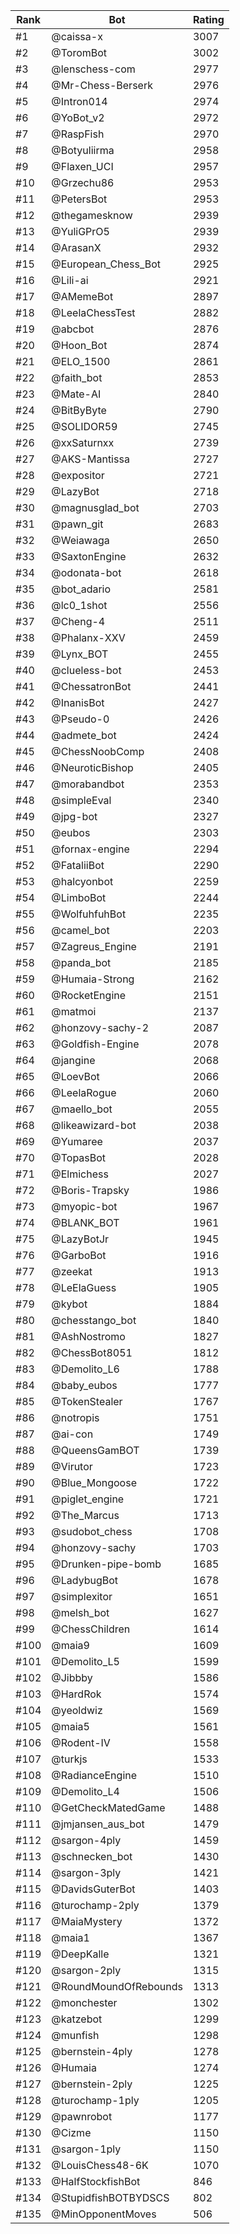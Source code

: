 Rank|Bot|Rating
---|---|---
#1|@caissa-x|3007
#2|@ToromBot|3002
#3|@lenschess-com|2977
#4|@Mr-Chess-Berserk|2976
#5|@Intron014|2974
#6|@YoBot_v2|2972
#7|@RaspFish|2970
#8|@Botyuliirma|2958
#9|@Flaxen_UCI|2957
#10|@Grzechu86|2953
#11|@PetersBot|2953
#12|@thegamesknow|2939
#13|@YuliGPrO5|2939
#14|@ArasanX|2932
#15|@European_Chess_Bot|2925
#16|@Lili-ai|2921
#17|@AMemeBot|2897
#18|@LeelaChessTest|2882
#19|@abcbot|2876
#20|@Hoon_Bot|2874
#21|@ELO_1500|2861
#22|@faith_bot|2853
#23|@Mate-AI|2840
#24|@BitByByte|2790
#25|@SOLIDOR59|2745
#26|@xxSaturnxx|2739
#27|@AKS-Mantissa|2727
#28|@expositor|2721
#29|@LazyBot|2718
#30|@magnusglad_bot|2703
#31|@pawn_git|2683
#32|@Weiawaga|2650
#33|@SaxtonEngine|2632
#34|@odonata-bot|2618
#35|@bot_adario|2581
#36|@lc0_1shot|2556
#37|@Cheng-4|2511
#38|@Phalanx-XXV|2459
#39|@Lynx_BOT|2455
#40|@clueless-bot|2453
#41|@ChessatronBot|2441
#42|@InanisBot|2427
#43|@Pseudo-0|2426
#44|@admete_bot|2424
#45|@ChessNoobComp|2408
#46|@NeuroticBishop|2405
#47|@morabandbot|2353
#48|@simpleEval|2340
#49|@jpg-bot|2327
#50|@eubos|2303
#51|@fornax-engine|2294
#52|@FataliiBot|2290
#53|@halcyonbot|2259
#54|@LimboBot|2244
#55|@WolfuhfuhBot|2235
#56|@camel_bot|2203
#57|@Zagreus_Engine|2191
#58|@panda_bot|2185
#59|@Humaia-Strong|2162
#60|@RocketEngine|2151
#61|@matmoi|2137
#62|@honzovy-sachy-2|2087
#63|@Goldfish-Engine|2078
#64|@jangine|2068
#65|@LoevBot|2066
#66|@LeelaRogue|2060
#67|@maello_bot|2055
#68|@likeawizard-bot|2038
#69|@Yumaree|2037
#70|@TopasBot|2028
#71|@Elmichess|2027
#72|@Boris-Trapsky|1986
#73|@myopic-bot|1967
#74|@BLANK_BOT|1961
#75|@LazyBotJr|1945
#76|@GarboBot|1916
#77|@zeekat|1913
#78|@LeElaGuess|1905
#79|@kybot|1884
#80|@chesstango_bot|1840
#81|@AshNostromo|1827
#82|@ChessBot8051|1812
#83|@Demolito_L6|1788
#84|@baby_eubos|1777
#85|@TokenStealer|1767
#86|@notropis|1751
#87|@ai-con|1749
#88|@QueensGamBOT|1739
#89|@Virutor|1723
#90|@Blue_Mongoose|1722
#91|@piglet_engine|1721
#92|@The_Marcus|1713
#93|@sudobot_chess|1708
#94|@honzovy-sachy|1703
#95|@Drunken-pipe-bomb|1685
#96|@LadybugBot|1678
#97|@simplexitor|1651
#98|@melsh_bot|1627
#99|@ChessChildren|1614
#100|@maia9|1609
#101|@Demolito_L5|1599
#102|@Jibbby|1586
#103|@HardRok|1574
#104|@yeoldwiz|1569
#105|@maia5|1561
#106|@Rodent-IV|1558
#107|@turkjs|1533
#108|@RadianceEngine|1510
#109|@Demolito_L4|1506
#110|@GetCheckMatedGame|1488
#111|@jmjansen_aus_bot|1479
#112|@sargon-4ply|1459
#113|@schnecken_bot|1430
#114|@sargon-3ply|1421
#115|@DavidsGuterBot|1403
#116|@turochamp-2ply|1379
#117|@MaiaMystery|1372
#118|@maia1|1367
#119|@DeepKalle|1321
#120|@sargon-2ply|1315
#121|@RoundMoundOfRebounds|1313
#122|@monchester|1302
#123|@katzebot|1299
#124|@munfish|1298
#125|@bernstein-4ply|1278
#126|@Humaia|1274
#127|@bernstein-2ply|1225
#128|@turochamp-1ply|1205
#129|@pawnrobot|1177
#130|@Cizme|1150
#131|@sargon-1ply|1150
#132|@LouisChess48-6K|1070
#133|@HalfStockfishBot|846
#134|@StupidfishBOTBYDSCS|802
#135|@MinOpponentMoves|506

